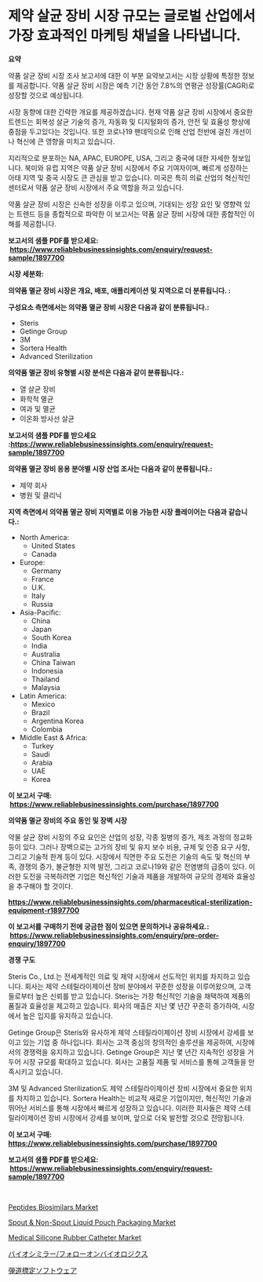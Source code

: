 <p><h1>제약 살균 장비 시장 규모는 글로벌 산업에서 가장 효과적인 마케팅 채널을 나타냅니다.</h1></p><p><strong>요약</strong></p>
<p><p>약품 살균 장비 시장 조사 보고서에 대한 이 부분 요약보고서는 시장 상황에 특정한 정보를 제공합니다. 약품 살균 장비 시장은 예측 기간 동안 7.8%의 연평균 성장률(CAGR)로 성장할 것으로 예상됩니다. </p><p>시장 동향에 대한 간략한 개요를 제공하겠습니다. 현재 약품 살균 장비 시장에서 중요한 트렌드는 회복성 살균 기술의 증가, 자동화 및 디지털화의 증가, 안전 및 효율성 향상에 중점을 두고있다는 것입니다. 또한 코로나19 팬데믹으로 인해 산업 전반에 걸친 개선이나 혁신에 큰 영향을 미치고 있습니다.</p><p>지리적으로 분포하는 NA, APAC, EUROPE, USA, 그리고 중국에 대한 자세한 정보입니다. 북미와 유럽 지역은 약품 살균 장비 시장에서 주요 기여자이며, 빠르게 성장하는 아태 지역 및 중국 시장도 큰 관심을 받고 있습니다. 미국은 특히 의료 산업의 혁신적인 센터로서 약품 살균 장비 시장에서 주요 역할을 하고 있습니다.</p><p>약품 살균 장비 시장은 신속한 성장을 이루고 있으며, 기대되는 성장 요인 및 영향력 있는 트렌드 등을 종합적으로 파악한 이 보고서는 약품 살균 장비 시장에 대한 종합적인 이해를 제공합니다.</p></p>
<p><strong>보고서의 샘플 PDF를 받으세요: &nbsp;<a href="https://www.reliablebusinessinsights.com/enquiry/request-sample/1897700">https://www.reliablebusinessinsights.com/enquiry/request-sample/1897700</a></strong></p>
<p><strong>시장 세분화:</strong></p>
<p><strong> 의약품 멸균 장비 시장은 개요, 배포, 애플리케이션 및 지역으로 더 분류됩니다. :</strong></p>
<p><strong>구성요소 측면에서는 의약품 멸균 장비 시장은 다음과 같이 분류됩니다.:</strong></p>
<p><ul><li>Steris</li><li>Getinge Group</li><li>3M</li><li>Sortera Health</li><li>Advanced Sterilization</li></ul></p>
<p><strong> 의약품 멸균 장비 유형별 시장 분석은 다음과 같이 분류됩니다.:</strong></p>
<p><ul><li>열 살균 장비</li><li>화학적 멸균</li><li>여과 및 멸균</li><li>이온화 방사선 살균</li></ul></p>
<p><strong>보고서의 샘플 PDF를 받으세요 :<a href="https://www.reliablebusinessinsights.com/enquiry/request-sample/1897700">https://www.reliablebusinessinsights.com/enquiry/request-sample/1897700</a></strong></p>
<p><strong> 의약품 멸균 장비 응용 분야별 시장 산업 조사는 다음과 같이 분류됩니다.:</strong></p>
<p><ul><li>제약 회사</li><li>병원 및 클리닉</li></ul></p>
<p><strong>지역 측면에서 의약품 멸균 장비 지역별로 이용 가능한 시장 플레이어는 다음과 같습니다.:</strong></p>
<p><ul>
    <li>
        North America:
        <ul>
            <li>United States</li>
            <li>Canada</li>
        </ul>
    </li>
    <li>
        Europe:
        <ul>
            <li>Germany</li>
            <li>France</li>
            <li>U.K.</li>
            <li>Italy</li>
            <li>Russia</li>
        </ul>
    </li>
    <li>
        Asia-Pacific:
        <ul>
            <li>China</li>
            <li>Japan</li>
            <li>South Korea</li>
            <li>India</li>
            <li>Australia</li>
            <li>China Taiwan</li>
            <li>Indonesia</li>
            <li>Thailand</li>
            <li>Malaysia</li>
        </ul>
    </li>
    <li>
        Latin America:
        <ul>
            <li>Mexico</li>
            <li>Brazil</li>
            <li>Argentina Korea</li>
            <li>Colombia</li>
        </ul>
    </li>
    <li>
        Middle East & Africa:
        <ul>
            <li>Turkey</li>
            <li>Saudi</li>
            <li>Arabia</li>
            <li>UAE</li>
            <li>Korea</li>
        </ul>
    </li>
    </ul></p>
<p><strong>이 보고서 구매: &nbsp;<a href="https://www.reliablebusinessinsights.com/purchase/1897700">https://www.reliablebusinessinsights.com/purchase/1897700</a></strong></p>
<p><strong>의약품 멸균 장비의 주요 동인 및 장벽 시장</strong></p>
<p><p>약물 살균 장비 시장의 주요 요인은 산업의 성장, 각종 질병의 증가, 제조 과정의 정교화 등이 있다. 그러나 장벽으로는 고가의 장비 및 유지 보수 비용, 규제 및 인증 요구 사항, 그리고 기술적 한계 등이 있다. 시장에서 직면한 주요 도전은 기술의 속도 및 혁신의 부족, 경쟁의 증가, 불균형한 지역 발전, 그리고 코로나19와 같은 전염병의 급증이 있다. 이러한 도전을 극복하려면 기업은 혁신적인 기술과 제품을 개발하여 규모의 경제와 효율성을 추구해야 할 것이다.</p></p>
<p><strong><a href="https://www.reliablebusinessinsights.com/pharmaceutical-sterilization-equipment-r1897700">https://www.reliablebusinessinsights.com/pharmaceutical-sterilization-equipment-r1897700</a></strong></p>
<p><strong>이 보고서를 구매하기 전에 궁금한 점이 있으면 문의하거나 공유하세요.: &nbsp;<a href="https://www.reliablebusinessinsights.com/enquiry/pre-order-enquiry/1897700">https://www.reliablebusinessinsights.com/enquiry/pre-order-enquiry/1897700</a></strong></p>
<p><strong>경쟁 구도</strong></p>
<p><p>Steris Co., Ltd.는 전세계적인 의료 및 제약 시장에서 선도적인 위치를 차지하고 있습니다. 회사는 제약 스테릴라이제이션 장비 분야에서 꾸준한 성장을 이루어왔으며, 고객들로부터 높은 신뢰를 받고 있습니다. Steris는 가장 혁신적인 기술을 채택하여 제품의 품질과 효율성을 제고하고 있습니다. 회사의 매출은 지난 몇 년간 꾸준히 증가하여, 시장에서 높은 입지를 유지하고 있습니다.</p><p>Getinge Group은 Steris와 유사하게 제약 스테릴라이제이션 장비 시장에서 강세를 보이고 있는 기업 중 하나입니다. 회사는 고객 중심의 창의적인 솔루션을 제공하여, 시장에서의 경쟁력을 유지하고 있습니다. Getinge Group은 지난 몇 년간 지속적인 성장을 거두어 시장 규모를 확대하고 있습니다. 회사는 고품질 제품 및 서비스를 통해 고객들을 만족시키고 있습니다.</p><p>3M 및 Advanced Sterilization도 제약 스테릴라이제이션 장비 시장에서 중요한 위치를 차지하고 있습니다. Sortera Health는 비교적 새로운 기업이지만, 혁신적인 기술과 뛰어난 서비스를 통해 시장에서 빠르게 성장하고 있습니다. 이러한 회사들은 제약 스테릴라이제이션 장비 시장에서 강세를 보이며, 앞으로 더욱 발전할 것으로 전망됩니다.</p></p>
<p><strong>이 보고서 구매: &nbsp; <a href="https://www.reliablebusinessinsights.com/purchase/1897700">https://www.reliablebusinessinsights.com/purchase/1897700</a></strong></p>
<p><strong>보고서의 샘플 PDF를 받으세요: &nbsp;<a href="https://www.reliablebusinessinsights.com/enquiry/request-sample/1897700">https://www.reliablebusinessinsights.com/enquiry/request-sample/1897700</a></strong><strong></strong></p>
<p>&nbsp;</p>
<p><p><a href="https://github.com/markusgodoy/Market-Research-Report-List-3/blob/main/peptides-biosimilars-market.md">Peptides Biosimilars Market</a></p><p><a href="https://github.com/arionmp/Market-Research-Report-List-3/blob/main/spout-non-spout-liquid-pouch-packaging-market.md">Spout & Non-Spout Liquid Pouch Packaging Market</a></p><p><a href="https://www.linkedin.com/pulse/medical-silicone-rubber-catheter-market-competitive-analysis-a4atf">Medical Silicone Rubber Catheter Market</a></p><p><a href="https://github.com/GiovaniLeannon/Market-Research-Report-List-1/blob/main/179025384188.md">バイオシミラー/フォローオンバイオロジクス</a></p><p><a href="https://github.com/DanykaKilback/Market-Research-Report-List-1/blob/main/928545384189.md">弾道標定ソフトウェア</a></p></p>